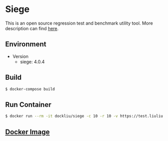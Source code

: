 # Siege

This is an open source regression test and benchmark utility tool. More description can find [here](https://github.com/JoeDog/siege).

## Environment

- Version
  - siege: 4.0.4

## Build

```bash
$ docker-compose build
```

## Run Container

```bash
$ docker run --rm -it dockliu/siege -c 10 -r 10 -v https://test.liuliu
```

## [Docker Image](https://hub.docker.com/r/dockliu/siege)
